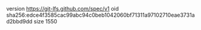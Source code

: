 version https://git-lfs.github.com/spec/v1
oid sha256:edce4f3585cac99abc94c0beb1042060bf71311a97102710eae3731ad2bbd9dd
size 1550
